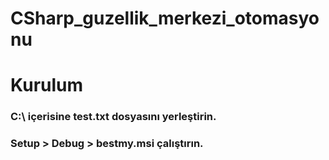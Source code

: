 # CSharp_guzellik_merkezi_otomasyonu

# Kurulum

### C:\ içerisine test.txt dosyasını yerleştirin.
### Setup > Debug > bestmy.msi çalıştırın.
